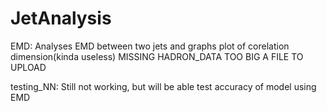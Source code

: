 # JetAnalysis
EMD: Analyses EMD between two jets and graphs plot of corelation dimension(kinda useless) MISSING HADRON_DATA TOO BIG A FILE TO UPLOAD

testing_NN: Still not working, but will be able test accuracy of model using EMD
